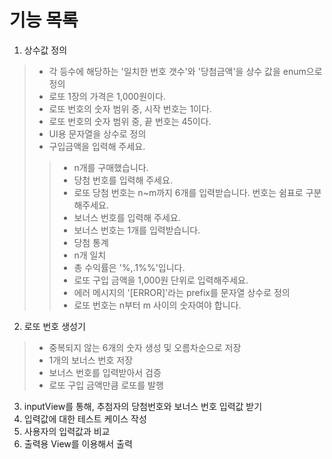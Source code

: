 # 기능 목록

1. 상수값 정의
> - 각 등수에 해당하는 '일치한 번호 갯수'와 '당첨금액'을 상수 값을 enum으로 정의
> - 로또 1장의 가격은 1,000원이다.
> - 로또 번호의 숫자 범위 중, 시작 번호는 1이다.
> -  로또 번호의 숫자 범위 중, 끝 번호는 45이다.
> - UI용 문자열을 상수로 정의
> -  구입금액을 입력해 주세요.
>> - n개를 구매했습니다.
>> - 당첨 번호를 입력해 주세요.
>> - 로또 당첨 번호는 n~m까지 6개를 입력받습니다. 번호는 쉼표로 구분해주세요.
>> - 보너스 번호를 입력해 주세요.
>> - 보너스 번호는 1개를 입력받습니다.
>> - 당첨 통계
>> - n개 일치
>> - 총 수익률은 '%,.1%%'입니다.
>> - 로또 구입 금액을 1,000원 단위로 입력해주세요.
>> - 에러 메시지의 '[ERROR]'라는 prefix를 문자열 상수로 정의
>> - 로또 번호는 n부터 m 사이의 숫자여야 합니다.

2. 로또 번호 생성기
> - 중복되지 않는 6개의 숫자 생성 및 오름차순으로 저장
> - 1개의 보너스 번호 저장
> - 보너스 번호를 입력받아서 검증
> - 로또 구입 금액만큼 로또를 발행

3. inputView를 통해, 추첨자의 당첨번호와 보너스 번호 입력값 받기
4. 입력값에 대한 테스트 케이스 작성
5. 사용자의 입력값과 비교
6. 출력용 View를 이용해서 출력